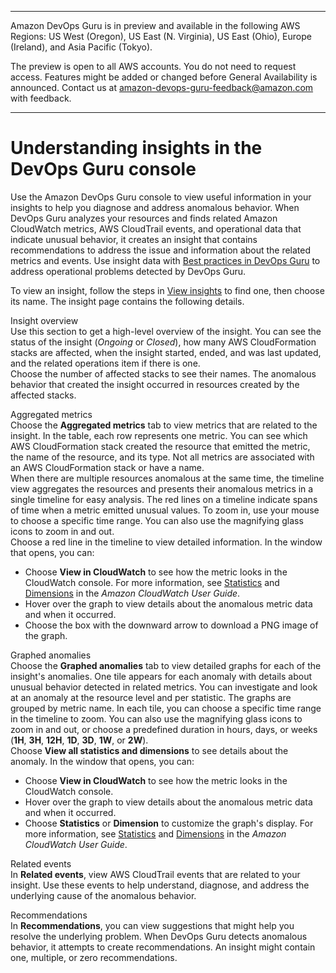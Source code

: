 --------

Amazon DevOps Guru is in preview and available in the following AWS Regions: US West \(Oregon\), US East \(N\. Virginia\), US East \(Ohio\), Europe \(Ireland\), and Asia Pacific \(Tokyo\)\.

The preview is open to all AWS accounts\. You do not need to request access\. Features might be added or changed before General Availability is announced\. Contact us at [amazon\-devops\-guru\-feedback@amazon\.com](mailto:amazon-devops-guru-feedback@amazon.com) with feedback\.

--------

# Understanding insights in the DevOps Guru console<a name="understanding-insights-console"></a>

Use the Amazon DevOps Guru console to view useful information in your insights to help you diagnose and address anomalous behavior\. When DevOps Guru analyzes your resources and finds related Amazon CloudWatch metrics, AWS CloudTrail events, and operational data that indicate unusual behavior, it creates an insight that contains recommendations to address the issue and information about the related metrics and events\. Use insight data with [Best practices in DevOps Guru](best-practices.md) to address operational problems detected by DevOps Guru\. 

To view an insight, follow the steps in [View insights](view-insights.md) to find one, then choose its name\. The insight page contains the following details\. <a name="insight-details-page-items"></a>

Insight overview  
Use this section to get a high\-level overview of the insight\. You can see the status of the insight \(*Ongoing* or *Closed*\), how many AWS CloudFormation stacks are affected, when the insight started, ended, and was last updated, and the related operations item if there is one\.   
Choose the number of affected stacks to see their names\. The anomalous behavior that created the insight occurred in resources created by the affected stacks\. 

Aggregated metrics  
Choose the **Aggregated metrics** tab to view metrics that are related to the insight\. In the table, each row represents one metric\. You can see which AWS CloudFormation stack created the resource that emitted the metric, the name of the resource, and its type\. Not all metrics are associated with an AWS CloudFormation stack or have a name\.  
When there are multiple resources anomalous at the same time, the timeline view aggregates the resources and presents their anomalous metrics in a single timeline for easy analysis\. The red lines on a timeline indicate spans of time when a metric emitted unusual values\. To zoom in, use your mouse to choose a specific time range\. You can also use the magnifying glass icons to zoom in and out\.   
Choose a red line in the timeline to view detailed information\. In the window that opens, you can:   
+ Choose **View in CloudWatch** to see how the metric looks in the CloudWatch console\. For more information, see [Statistics](https://docs.aws.amazon.com/AmazonCloudWatch/latest/monitoring/cloudwatch_concepts.html#Statistic) and [Dimensions](https://docs.aws.amazon.com/AmazonCloudWatch/latest/monitoring/cloudwatch_concepts.html#Dimension) in the *Amazon CloudWatch User Guide*\. 
+ Hover over the graph to view details about the anomalous metric data and when it occurred\. 
+ Choose the box with the downward arrow to download a PNG image of the graph\. 

Graphed anomalies  
Choose the **Graphed anomalies** tab to view detailed graphs for each of the insight's anomalies\. One tile appears for each anomaly with details about unusual behavior detected in related metrics\. You can investigate and look at an anomaly at the resource level and per statistic\. The graphs are grouped by metric name\. In each tile, you can choose a specific time range in the timeline to zoom\. You can also use the magnifying glass icons to zoom in and out, or choose a predefined duration in hours, days, or weeks \(**1H**, **3H**, **12H**, **1D**, **3D**, **1W**, or **2W**\)\.   
Choose **View all statistics and dimensions** to see details about the anomaly\. In the window that opens, you can:   
+ Choose **View in CloudWatch** to see how the metric looks in the CloudWatch console\. 
+ Hover over the graph to view details about the anomalous metric data and when it occurred\. 
+ Choose **Statistics** or **Dimension** to customize the graph's display\. For more information, see [Statistics](https://docs.aws.amazon.com/AmazonCloudWatch/latest/monitoring/cloudwatch_concepts.html#Statistic) and [Dimensions](https://docs.aws.amazon.com/AmazonCloudWatch/latest/monitoring/cloudwatch_concepts.html#Dimension) in the *Amazon CloudWatch User Guide*\. 

Related events  
In **Related events**, view AWS CloudTrail events that are related to your insight\. Use these events to help understand, diagnose, and address the underlying cause of the anomalous behavior\. 

Recommendations  
In **Recommendations**, you can view suggestions that might help you resolve the underlying problem\. When DevOps Guru detects anomalous behavior, it attempts to create recommendations\. An insight might contain one, multiple, or zero recommendations\. 